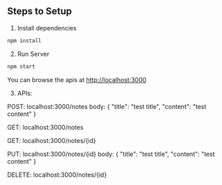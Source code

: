 ## Steps to Setup

1. Install dependencies

```bash
npm install
```

2. Run Server

```bash
npm start
```

You can browse the apis at <http://localhost:3000>

3. APIs:

POST: localhost:3000/notes 
body: {
    "title": "test title",
    "content": "test content"
}

GET: localhost:3000/notes

GET: localhost:3000/notes/{id}

PUT: localhost:3000/notes/{id}
body: {
    "title": "test title",
    "content": "test content"
}

DELETE: localhost:3000/notes/{id}